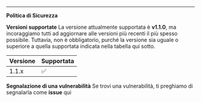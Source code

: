 
---

**Politica di Sicurezza**

**Versioni supportate**
La versione attualmente supportata è **v1.1.0**, ma incoraggiamo tutti ad aggiornare alle versioni più recenti il più spesso possibile. Tuttavia, non è obbligatorio, purché la versione sia uguale o superiore a quella supportata indicata nella tabella qui sotto.

| Versione | Supportata |
| -------- | ---------- |
| 1.1.x    | ✅          |

**Segnalazione di una vulnerabilità**
Se trovi una vulnerabilità, ti preghiamo di segnalarla come **issue** qui